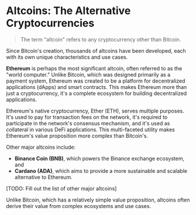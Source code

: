 # Altcoins: The Alternative Cryptocurrencies

> The term "altcoin" refers to any cryptocurrency other than Bitcoin. 

Since Bitcoin's creation, thousands of altcoins have been developed, each with its own unique characteristics and use cases.

**Ethereum** is perhaps the most significant altcoin, often referred to as the "world computer." Unlike Bitcoin, which was designed primarily as a payment system, Ethereum was created to be a platform for decentralized applications (dApps) and smart contracts. This makes Ethereum more than just a cryptocurrency, it's a complete ecosystem for building decentralized applications.

Ethereum's native cryptocurrency, Ether (ETH), serves multiple purposes. It's used to pay for transaction fees on the network, it's required to participate in the network's consensus mechanism, and it's used as collateral in various DeFi applications. This multi-faceted utility makes Ethereum's value proposition more complex than Bitcoin's.

Other major altcoins include: 
* **Binance Coin (BNB)**, which powers the Binance exchange ecosystem, and 
* **Cardano (ADA)**, which aims to provide a more sustainable and scalable alternative to Ethereum. 

[TODO: Fill out the list of other major altcoins]

Unlike Bitcoin, which has a relatively simple value proposition, altcoins often derive their value from complex ecosystems and use cases.
